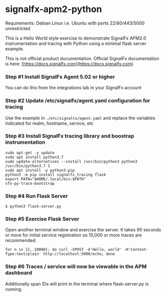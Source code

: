 # signalfx-apm2-python

Requirements: Debian Linux i.e. Ubuntu with ports 22/80/443/5000 unrestricted

This is a Hello World style exercise to demonstrate SignalFx APM2.0 instrumentation and tracing with Python using a minimal flask server example. 

This is not official product documentation. Official SignalFx documentation is here: [https://docs.signalfx.com](https://docs.signalfx.com)

### Step #1 Install SignalFx Agent 5.02 or higher

You can do this from the integrations tab in your SignalFx account

### Step #2 Update /etc/signalfx/agent.yaml configuration for tracing

Use the example in ```./etc/signaltx/agent.yaml``` and replace the variables indicated for realm, hostname, service, etc

### Step #3 Install SignalFx tracing library and boostrap instrumentation

```
sudo apt-get -y update
sudo apt install python3.7
sudo update-alternatives --install /usr/bin/python3 python3 /usr/bin/python3.7 1
sudo apt install -y python3-pip
python3 -m pip install signalfx_tracing flask
export PATH="$HOME/.local/bin:$PATH"
sfx-py-trace-bootstrap 
```

### Step #4 Run Flask Server

```
$ python3 flask-server.py
```

### Step #5 Exercise Flask Server

Open another terminal window and exercise the server. It takes 90 seconds or more for initial service registration so 10,000 or more traces are recommended:

```
for n in {1..10000}; do curl -XPOST -d'Hello, world' -H'Content-Type:text/plain' http://localhost:5000/echo; done
```

### Step #6 Traces / service will now be viewable in the APM dashboard

Additionally span IDs will print in the terminal where flask-server.py is running.
